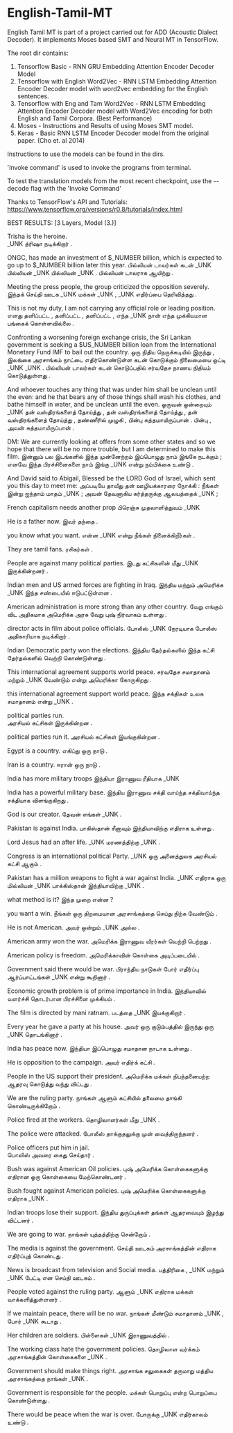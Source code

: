 # English-Tamil-MT
English Tamil MT is part of a project carried out for ADD (Acoustic Dialect Decoder). It implements Moses based SMT and Neural MT in TensorFlow.

The root dir contains:

1. Tensorflow Basic - RNN GRU Embedding Attention Encoder Decoder Model 
2. Tensorflow with English Word2Vec - RNN LSTM Embedding Attention Encoder Decoder model with word2vec embedding for the English sentences.
3. Tensorflow with Eng and Tam Word2Vec - RNN LSTM Embedding Attention Encoder Decoder model with Word2Vec encoding for both English and Tamil Corpora. (Best Performance)
4. Moses - Instructions and Results of using Moses SMT model.
5. Keras - Basic RNN LSTM Encoder Decoder model from the original paper. (Cho et. al 2014)

Instructions to use the models can be found in the dirs. 

'Invoke command' is used to invoke the programs from terminal.

To test the translation models from the most recent checkpoint, use the --decode flag with the 'Invoke Command'

Thanks to TensorFlow's API and Tutorials: https://www.tensorflow.org/versions/r0.8/tutorials/index.html

BEST RESULTS: [3 Layers, Model (3.)]

Trisha is the heroine.  
_UNK த்ரிஷா நடிக்கிறார் .

ONGC, has made an investment of $_NUMBER billion, which is expected to go up to $_NUMBER billion later this year.
பில்லியன் டாலர்கள் கடன் _UNK பில்லியன் _UNK பில்லியன் _UNK . பில்லியன் டாலராக ஆயிற்று .

Meeting the press people, the group criticized the opposition severely.
இந்தக் செய்தி ஊடக _UNK மக்கள் _UNK , _UNK எதிர்ப்பை தெரிவித்தது .

This is not my duty, I am not carrying any official role or leading position.
எனது தனிப்பட்ட , தனிப்பட்ட , தனிப்பட்ட , எந்த _UNK நான் எந்த முக்கியமான பங்கைக் கொள்ளவில்லை .

Confronting a worsening foreign exchange crisis, the Sri Lankan government is seeking a $US_NUMBER billion loan from the International Monetary Fund IMF to bail out the country.
ஒரு நிதிய நெருக்கடியில் இருந்து , இலங்கை அரசாங்கம் நாட்டை எதிர்கொண்டுள்ள கடன் கொடுக்கும் நிலைமையை ஒட்டி _UNK _UNK . பில்லியன் டாலர்கள் கடன் கொடுப்பதில் சர்வதேச நாணய நிதியம் கொடுத்துள்ளது .

And whoever touches any thing that was under him shall be unclean until the even: and he that bears any of those things shall wash his clothes, and bathe himself in water, and be unclean until the even.
ஒருவன் ஒன்றையும் _UNK தன் வஸ்திரங்களைத் தோய்த்து , தன் வஸ்திரங்களைத் தோய்த்து , தன் வஸ்திரங்களைத் தோய்த்து , தண்ணீரில் முழுகி , பின்பு சுத்தமாயிருப்பான் . பின்பு , அவன் சுத்தமாயிருப்பான் .

DM: We are currently looking at offers from some other states and so we hope that there will be no more trouble, but I am determined to make this film.
இன்னும் பல இடங்களில் இந்த முன்னேற்றம் இப்பொழுது நாம் இங்கே நடக்கும் ; எனவே இந்த பிரச்சினைகளை நாம் இங்கு _UNK என்று நம்பிக்கை உண்டு .

And David said to Abigail, Blessed be the LORD God of Israel, which sent you this day to meet me:
அப்படியே தாவீது தன் ஊழியக்காரரை நோக்கி : நீங்கள் இன்று ஐந்தாம் மாதம் _UNK ; அவன் தேவனாகிய கர்த்தருக்கு ஆலயத்தைக் _UNK ;

French capitalism needs another prop
பிரெஞ்சு முதலாளித்துவம் _UNK

He is a father now.
இவர் தந்தை .

you know what you want.
என்ன _UNK என்று நீங்கள் நினைக்கிறீர்கள் .

They are tamil fans.
ரசிகர்கள் .

People are against many political parties.
இடது கட்சிகளின் மீது _UNK இருக்கின்றனர் .

Indian men and US armed forces are fighting in Iraq.
இந்திய மற்றும் அமெரிக்க _UNK இந்த சண்டையில் ஈடுபட்டுள்ளன .

American administration is more strong than any other country.
வேறு எங்கும் விட அதிகமாக அமெரிக்க அரசு வேறு புஷ் நிர்வாகம் உள்ளது .

director acts in film about police officials.
போலீஸ் _UNK நேரடியாக போலீஸ் அதிகாரியாக நடிக்கிறார் .

Indian Democratic party won the elections.
இந்திய தேர்தல்களில் இந்த கட்சி தேர்தல்களில் வெற்றி கொண்டுள்ளது .

This international agreement supports world peace.
சர்வதேச சமாதானம் மற்றும் _UNK வேண்டும் என்று அமெரிக்கா கோருகிறது .

this international agreement support world peace.
இந்த சக்திகள் உலக சமாதானம் என்று _UNK .

political parties run.            
அரசியல் கட்சிகள் இருக்கின்றன .

political parties run it.
அரசியல் கட்சிகள் இயங்குகின்றன .

Egypt is a country.
எகிப்து ஒரு நாடு .

Iran is a country.
ஈரான் ஒரு நாடு .

India has more military troops
இந்தியா இராணுவ ரீதியாக _UNK

India has a powerful military base.
இந்திய இராணுவ சக்தி வாய்ந்த சக்திவாய்ந்த சக்தியாக விளங்குகிறது .

God is our creator.
தேவன் எங்கள் _UNK .

Pakistan is against India.
பாகிஸ்தான் சீனாவும் இந்தியாவிற்கு எதிராக உள்ளது .

Lord Jesus had an after life.
_UNK மரணத்திற்கு _UNK .

Congress is an international political Party.
_UNK ஒரு அனைத்துலக அரசியல் கட்சி ஆகும் .

Pakistan has a million weapons to fight a war against India.
_UNK எதிராக ஒரு மில்லியன் _UNK பாக்கிஸ்தான் இந்தியாவிற்கு _UNK .

what method is it?
இந்த முறை என்ன ?

you want a win.
நீங்கள் ஒரு திறமையான அரசாங்கத்தை செய்து நிற்க வேண்டும் .

He is not American.
அவர் ஒன்றும் _UNK அல்ல .

American army won the war.
அமெரிக்க இராணுவ வீரர்கள் வெற்றி பெற்றது .

American policy is freedom.
அமெரிக்காவின் கொள்கை அடிப்படையில் .

Government said there would be war.
பிராந்திய நாடுகள் போர் எதிர்ப்பு ஆர்ப்பாட்டங்கள் _UNK என்று கூறினார் .

Economic growth problem is of prime importance in India.
இந்தியாவில் வளர்ச்சி தொடர்பான பிரச்சினை முக்கியம் .

The film is directed by mani ratnam.
படத்தை _UNK இயக்குகிறார் .

Every year he gave a party at his house. 
அவர் ஒரு குடும்பத்தில் இருந்து ஒரு _UNK தொடங்கினார் .

India has peace now.
இந்தியா இப்பொழுது சமாதான நாடாக உள்ளது .

He is opposition to the campaign.
அவர் எதிர்க் கட்சி .

People in the US support their president.
அமெரிக்க மக்கள் நிபந்தனையற்ற ஆதரவு கொடுத்து வந்து விட்டது .

We are the ruling party.
நாங்கள் ஆளும் கட்சியில் தலைமை தாங்கி கொண்டிருக்கிறோம் .

Police fired at the workers.
தொழிலாளர்கள் மீது _UNK .

The police were attacked.
போலீஸ் தாக்குதலுக்கு முன் வைத்திருந்தனர் .

Police officers put him in jail.    
பொலிஸ் அவரை கைது செய்தார் .

Bush was against American Oil policies.
புஷ் அமெரிக்க கொள்கைகளுக்கு எதிரான ஒரு கொள்கையை மேற்கொண்டனர் .

Bush fought against American policies.
புஷ் அமெரிக்க கொள்கைகளுக்கு எதிராக _UNK .

Indian troops lose their support.
இந்திய துருப்புக்கள் தங்கள் ஆதரவையும் இழந்து விட்டனர் .

We are going to war.
நாங்கள் யுத்தத்திற்கு சென்றோம் .

The media is against the government.
செய்தி ஊடகம் அரசாங்கத்தின் எதிராக எதிர்ப்புத் கொண்டது .

News is broadcast from television and Social media.
பத்திரிகை , _UNK மற்றும் _UNK பேட்டி என செய்தி ஊடகம் .

People voted against the ruling party.
ஆளும் _UNK எதிராக மக்கள் வாக்களித்துள்ளனர் .

If we maintain peace, there will be no war.
நாங்கள் மீண்டும் சமாதானம் _UNK , போர் _UNK கூடாது .

Her children are soldiers.
பிள்ளைகள் _UNK இராணுவத்தில் .

The working class hate the government policies.
தொழிலாள வர்க்கம் அரசாங்கத்தின் கொள்கைகளை _UNK .

Government should make things right.
அரசாங்க சலுகைகள் தருமாறு மத்திய அரசாங்கத்தை நாங்கள் _UNK .

Government is responsible for the people.
மக்கள் பொறுப்பு என்ற பொறுப்பை கொண்டுள்ளது .

There would be peace when the war is over.
போருக்கு _UNK எதிர்காலம் உண்டு .
